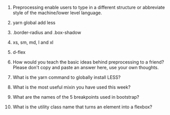 <!-- Answers to the Self Study Questions go here -->
1. Preprocessing enable users to type in a different structure or abbreviate style of the machine/lower level language.
2. yarn global add less
3. .border-radius and .box-shadow
4. xs, sm, md, l and xl
5. d-flex

1. How would you teach the basic ideas behind preprocessing to a friend?  Please don't copy and paste an answer here, use your own thoughts.
2. What is the yarn command to globally install LESS?
3. What is the most useful mixin you have used this week?
4. What are the names of the 5 breakpoints used in bootstrap?
5. What is the utility class name that turns an element into a flexbox?
